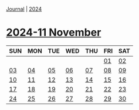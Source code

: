 [Journal](Journal.md) | [2024](Brandon%27s%20notebook/Journal/2024/2024.md)
# [2024-11 November](Brandon%27s%20notebook/Journal/2024/2024-11%20November.md)

| SUN | MON | TUE | WED | THU | FRI | SAT |
|  ---  |  ---  |  ---  |  ---  |  ---  |  ---  |  ---  |
|    |    |    |    |    | [01](Brandon%27s%20notebook/Journal/2024/2024-11%20November/2024-11-01.md) | [02](Brandon%27s%20notebook/Journal/2024/2024-11%20November/2024-11-02.md) |
| [03](Brandon%27s%20notebook/Journal/2024/2024-11%20November/2024-11-03.md) | [04](Brandon%27s%20notebook/Journal/2024/2024-11%20November/2024-11-04.md) | [05](Brandon%27s%20notebook/Journal/2024/2024-11%20November/2024-11-05.md) | [06](Brandon%27s%20notebook/Journal/2024/2024-11%20November/2024-11-06.md) | [07](Brandon%27s%20notebook/Journal/2024/2024-11%20November/2024-11-07.md) | [08](Brandon%27s%20notebook/Journal/2024/2024-11%20November/2024-11-08.md) | [09](Brandon%27s%20notebook/Journal/2024/2024-11%20November/2024-11-09.md) |
| [10](Brandon%27s%20notebook/Journal/2024/2024-11%20November/2024-11-10.md) | [11](Brandon%27s%20notebook/Journal/2024/2024-11%20November/2024-11-11.md) | [12](Brandon%27s%20notebook/Journal/2024/2024-11%20November/2024-11-12.md) | [13](Brandon%27s%20notebook/Journal/2024/2024-11%20November/2024-11-13.md) | [14](Brandon%27s%20notebook/Journal/2024/2024-11%20November/2024-11-14.md) | [15](Brandon%27s%20notebook/Journal/2024/2024-11%20November/2024-11-15.md) | [16](Brandon%27s%20notebook/Journal/2024/2024-11%20November/2024-11-16.md) |
| [17](Brandon%27s%20notebook/Journal/2024/2024-11%20November/2024-11-17.md) | [18](Brandon%27s%20notebook/Journal/2024/2024-11%20November/2024-11-18.md) | [19](Brandon%27s%20notebook/Journal/2024/2024-11%20November/2024-11-19.md) | [20](Brandon%27s%20notebook/Journal/2024/2024-11%20November/2024-11-20.md) | [21](Brandon%27s%20notebook/Journal/2024/2024-11%20November/2024-11-21.md) | [22](Brandon%27s%20notebook/Journal/2024/2024-11%20November/2024-11-22.md) | [23](Brandon%27s%20notebook/Journal/2024/2024-11%20November/2024-11-23.md) |
| [24](Brandon%27s%20notebook/Journal/2024/2024-11%20November/2024-11-24.md) | [25](Brandon%27s%20notebook/Journal/2024/2024-11%20November/2024-11-25.md) | [26](Brandon%27s%20notebook/Journal/2024/2024-11%20November/2024-11-26.md) | [27](Brandon%27s%20notebook/Journal/2024/2024-11%20November/2024-11-27.md) | [28](Brandon%27s%20notebook/Journal/2024/2024-11%20November/2024-11-28.md) | [29](Brandon%27s%20notebook/Journal/2024/2024-11%20November/2024-11-29.md) | [30](Brandon%27s%20notebook/Journal/2024/2024-11%20November/2024-11-30.md) |

